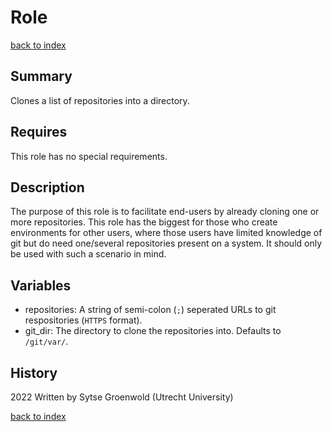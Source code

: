 # Role <name>
[back to index](../index.md#Roles)

## Summary
Clones a list of repositories into a directory.

## Requires
This role has no special requirements.

## Description
The purpose of this role is to facilitate end-users by already cloning one or more repositories. This role has the biggest for those who create environments for other users, where those users have limited knowledge of git but do need one/several repositories present on a system. It should only be used with such a scenario in mind.

## Variables
* repositories: A string of semi-colon (`;`) seperated URLs to git respositories (`HTTPS` format).
* git_dir: The directory to clone the repositories into. Defaults to `/git/var/`.

## History
2022 Written by Sytse Groenwold (Utrecht University)

[back to index](../index.md#Roles)
